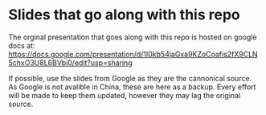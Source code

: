 # Slides that go along with this repo
The orginal presentation that goes along with this repo is hosted on google docs at:
https://docs.google.com/presentation/d/1I0kb54jaGxa9KZoCoafis2fX9CLN5chxO3U8L6BVbi0/edit?usp=sharing

If possible, use the slides from Google as they are the cannonical source. 
As Google is not avalible in China, these are here as a backup. Every
effort will be made to keep them updated, however they may lag the 
original source.
